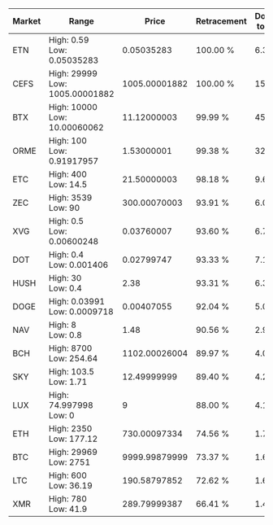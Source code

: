 | Market | Range | Price| Retracement | Doubles to 50% |
| --- | --- | --- | --- | --- |
| ETN | High: 0.59<br />Low: 0.05035283 | 0.05035283 | 100.00 % | 6.36 |
| CEFS | High: 29999<br />Low: 1005.00001882 | 1005.00001882 | 100.00 % | 15.42 |
| BTX | High: 10000<br />Low: 10.00060062 | 11.12000003 | 99.99 % | 450.09 |
| ORME | High: 100<br />Low: 0.91917957 | 1.53000001 | 99.38 % | 32.98 |
| ETC | High: 400<br />Low: 14.5 | 21.50000003 | 98.18 % | 9.64 |
| ZEC | High: 3539<br />Low: 90 | 300.00070003 | 93.91 % | 6.05 |
| XVG | High: 0.5<br />Low: 0.00600248 | 0.03760007 | 93.60 % | 6.73 |
| DOT | High: 0.4<br />Low: 0.001406 | 0.02799747 | 93.33 % | 7.17 |
| HUSH | High: 30<br />Low: 0.4 | 2.38 | 93.31 % | 6.39 |
| DOGE | High: 0.03991<br />Low: 0.0009718 | 0.00407055 | 92.04 % | 5.02 |
| NAV | High: 8<br />Low: 0.8 | 1.48 | 90.56 % | 2.97 |
| BCH | High: 8700<br />Low: 254.64 | 1102.00026004 | 89.97 % | 4.06 |
| SKY | High: 103.5<br />Low: 1.71 | 12.49999999 | 89.40 % | 4.21 |
| LUX | High: 74.997998<br />Low: 0 | 9 | 88.00 % | 4.17 |
| ETH | High: 2350<br />Low: 177.12 | 730.00097334 | 74.56 % | 1.73 |
| BTC | High: 29969<br />Low: 2751 | 9999.99879999 | 73.37 % | 1.64 |
| LTC | High: 600<br />Low: 36.19 | 190.58797852 | 72.62 % | 1.67 |
| XMR | High: 780<br />Low: 41.9 | 289.79999387 | 66.41 % | 1.42 |
